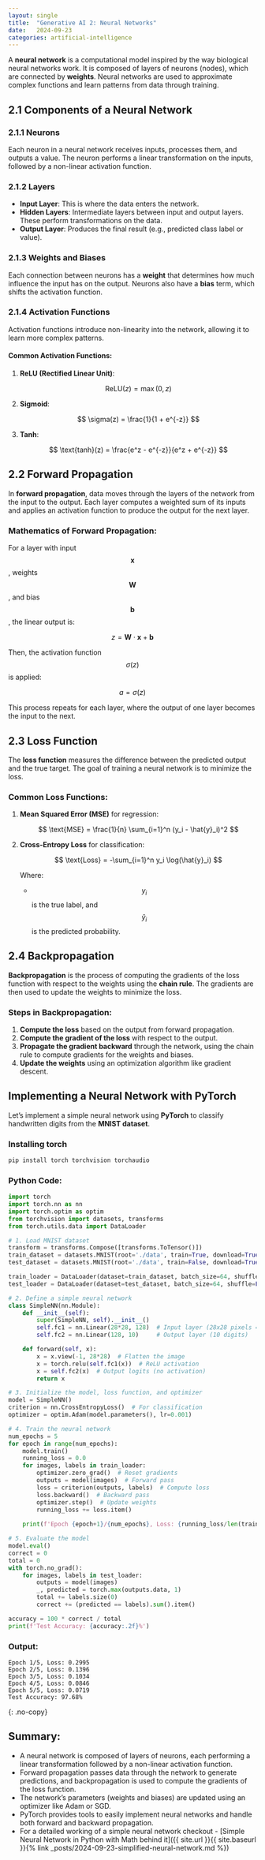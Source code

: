 ```yaml
---
layout: single
title:  "Generative AI 2: Neural Networks"
date:   2024-09-23
categories: artificial-intelligence
---
```


A **neural network** is a computational model inspired by the way biological neural networks work. It is composed of layers of neurons (nodes), which are connected by **weights**. Neural networks are used to approximate complex functions and learn patterns from data through training.

## 2.1 Components of a Neural Network

### 2.1.1 Neurons

Each neuron in a neural network receives inputs, processes them, and outputs a value. The neuron performs a linear transformation on the inputs, followed by a non-linear activation function.

### 2.1.2 Layers

- **Input Layer**: This is where the data enters the network.
- **Hidden Layers**: Intermediate layers between input and output layers. These perform transformations on the data.
- **Output Layer**: Produces the final result (e.g., predicted class label or value).

### 2.1.3 Weights and Biases

Each connection between neurons has a **weight** that determines how much influence the input has on the output. Neurons also have a **bias** term, which shifts the activation function.

### 2.1.4 Activation Functions

Activation functions introduce non-linearity into the network, allowing it to learn more complex patterns.

#### Common Activation Functions:
1. **ReLU (Rectified Linear Unit)**:
   
   $$
   \text{ReLU}(z) = \max(0, z)
   $$

2. **Sigmoid**:
   
   $$
   \sigma(z) = \frac{1}{1 + e^{-z}}
   $$

3. **Tanh**:
   
   $$
   \text{tanh}(z) = \frac{e^z - e^{-z}}{e^z + e^{-z}}
   $$

## 2.2 Forward Propagation

In **forward propagation**, data moves through the layers of the network from the input to the output. Each layer computes a weighted sum of its inputs and applies an activation function to produce the output for the next layer.

### Mathematics of Forward Propagation:

For a layer with input $$\mathbf{x}$$, weights $$\mathbf{W}$$, and bias $$\mathbf{b}$$, the linear output is:

$$
z = \mathbf{W} \cdot \mathbf{x} + \mathbf{b}
$$

Then, the activation function $$\sigma(z)$$ is applied:

$$
a = \sigma(z)
$$

This process repeats for each layer, where the output of one layer becomes the input to the next.

## 2.3 Loss Function

The **loss function** measures the difference between the predicted output and the true target. The goal of training a neural network is to minimize the loss.

### Common Loss Functions:
1. **Mean Squared Error (MSE)** for regression:

    $$
    \text{MSE} = \frac{1}{n} \sum_{i=1}^n (y_i - \hat{y}_i)^2
    $$

2. **Cross-Entropy Loss** for classification:
   
    $$
    \text{Loss} = -\sum_{i=1}^n y_i \log(\hat{y}_i)
    $$

    Where:
    - $$y_i$$ is the true label, and $$\hat{y}_i$$ is the predicted probability.

## 2.4 Backpropagation

**Backpropagation** is the process of computing the gradients of the loss function with respect to the weights using the **chain rule**. The gradients are then used to update the weights to minimize the loss.

### Steps in Backpropagation:
1. **Compute the loss** based on the output from forward propagation.
2. **Compute the gradient of the loss** with respect to the output.
3. **Propagate the gradient backward** through the network, using the chain rule to compute gradients for the weights and biases.
4. **Update the weights** using an optimization algorithm like gradient descent.

## Implementing a Neural Network with PyTorch

Let’s implement a simple neural network using **PyTorch** to classify handwritten digits from the **MNIST dataset**.

### Installing torch
```bash
pip install torch torchvision torchaudio
```

### Python Code:
```python
import torch
import torch.nn as nn
import torch.optim as optim
from torchvision import datasets, transforms
from torch.utils.data import DataLoader

# 1. Load MNIST dataset
transform = transforms.Compose([transforms.ToTensor()])
train_dataset = datasets.MNIST(root='./data', train=True, download=True, transform=transform)
test_dataset = datasets.MNIST(root='./data', train=False, download=True, transform=transform)

train_loader = DataLoader(dataset=train_dataset, batch_size=64, shuffle=True)
test_loader = DataLoader(dataset=test_dataset, batch_size=64, shuffle=False)

# 2. Define a simple neural network
class SimpleNN(nn.Module):
    def __init__(self):
        super(SimpleNN, self).__init__()
        self.fc1 = nn.Linear(28*28, 128)  # Input layer (28x28 pixels = 784 inputs)
        self.fc2 = nn.Linear(128, 10)     # Output layer (10 digits)

    def forward(self, x):
        x = x.view(-1, 28*28)  # Flatten the image
        x = torch.relu(self.fc1(x))  # ReLU activation
        x = self.fc2(x)  # Output logits (no activation)
        return x

# 3. Initialize the model, loss function, and optimizer
model = SimpleNN()
criterion = nn.CrossEntropyLoss()  # For classification
optimizer = optim.Adam(model.parameters(), lr=0.001)

# 4. Train the neural network
num_epochs = 5
for epoch in range(num_epochs):
    model.train()
    running_loss = 0.0
    for images, labels in train_loader:
        optimizer.zero_grad()  # Reset gradients
        outputs = model(images)  # Forward pass
        loss = criterion(outputs, labels)  # Compute loss
        loss.backward()  # Backward pass
        optimizer.step()  # Update weights
        running_loss += loss.item()
    
    print(f'Epoch {epoch+1}/{num_epochs}, Loss: {running_loss/len(train_loader):.4f}')

# 5. Evaluate the model
model.eval()
correct = 0
total = 0
with torch.no_grad():
    for images, labels in test_loader:
        outputs = model(images)
        _, predicted = torch.max(outputs.data, 1)
        total += labels.size(0)
        correct += (predicted == labels).sum().item()

accuracy = 100 * correct / total
print(f'Test Accuracy: {accuracy:.2f}%')
```

### Output:
```
Epoch 1/5, Loss: 0.2995
Epoch 2/5, Loss: 0.1396
Epoch 3/5, Loss: 0.1034
Epoch 4/5, Loss: 0.0846
Epoch 5/5, Loss: 0.0719
Test Accuracy: 97.68%
```
{: .no-copy}

## Summary:
- A neural network is composed of layers of neurons, each performing a linear transformation followed by a non-linear activation function.
- Forward propagation passes data through the network to generate predictions, and backpropagation is used to compute the gradients of the loss function.
- The network’s parameters (weights and biases) are updated using an optimizer like Adam or SGD.
- PyTorch provides tools to easily implement neural networks and handle both forward and backward propagation.
- For a detailed working of a simple neural network checkout - [Simple Neural Network in Python with Math behind it]({{ site.url }}{{ site.baseurl }}{% link _posts/2024-09-23-simplified-neural-network.md %})
